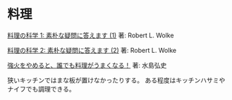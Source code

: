 # 料理

[料理の科学 1: 素朴な疑問に答えます (1)](https://www.amazon.co.jp/dp/4903063577)
著: Robert L. Wolke

[料理の科学 2: 素朴な疑問に答えます (2)](https://www.amazon.co.jp/dp/4903063585)
著: Robert L. Wolke

[強火をやめると、誰でも料理がうまくなる！](https://www.amazon.co.jp/dp/B00G9Q4TOM)
著: 水島弘史

狭いキッチンではまな板が置けなかったりする。
ある程度はキッチンハサミやナイフでも調理できる。
